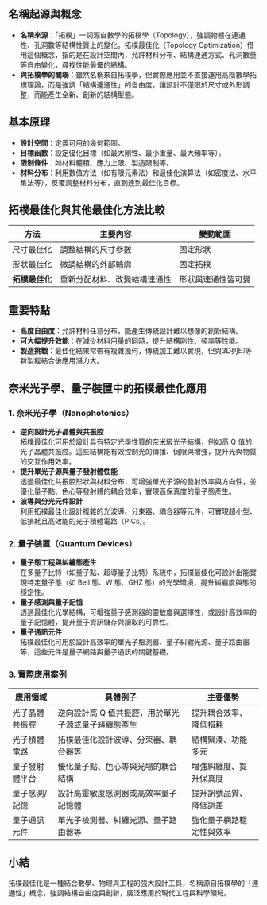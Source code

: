 ## 名稱起源與概念

- **名稱來源**：「拓樸」一詞源自數學的拓樸學（Topology），強調物體在連通性、孔洞數等結構性質上的變化。拓樸最佳化（Topology Optimization）借用這個概念，指的是在設計空間內，允許材料分布、結構連通方式、孔洞數量等自由變化，尋找性能最優的結構。
- **與拓樸學的關聯**：雖然名稱來自拓樸學，但實際應用並不直接運用高階數學拓樸理論，而是強調「結構連通性」的自由度，讓設計不僅限於尺寸或外形調整，而能產生全新、創新的結構型態。

## 基本原理

- **設計空間**：定義可用的幾何範圍。
- **目標函數**：設定優化目標（如最大剛性、最小重量、最大頻率等）。
- **限制條件**：如材料體積、應力上限、製造限制等。
- **材料分布**：利用數值方法（如有限元素法）和最佳化演算法（如密度法、水平集法等），反覆調整材料分布，直到達到最佳化目標。

## 拓樸最佳化與其他最佳化方法比較

|方法|主要內容|變動範圍|
|---|---|---|
|尺寸最佳化|調整結構的尺寸參數|固定形狀|
|形狀最佳化|微調結構的外部輪廓|固定拓樸|
|**拓樸最佳化**|重新分配材料、改變結構連通性|形狀與連通性皆可變|

## 重要特點

- **高度自由度**：允許材料任意分布，能產生傳統設計難以想像的創新結構。
- **可大幅提升效能**：在減少材料用量的同時，提升結構剛性、頻率等性能。
- **製造挑戰**：最佳化結果常帶有複雜幾何，傳統加工難以實現，但與3D列印等新製程結合後應用潛力大。

## 奈米光子學、量子裝置中的拓樸最佳化應用

### 1. 奈米光子學（Nanophotonics）

- **逆向設計光子晶體與共振腔**  
    拓樸最佳化可用於設計具有特定光學性質的奈米級光子結構，例如高 Q 值的光子晶體共振腔。這些結構能有效控制光的傳播、侷限與增強，提升光與物質的交互作用效率。
- **提升單光子源與量子發射體性能**  
    透過最佳化共振腔形狀與材料分布，可增強單光子源的發射效率與方向性，並優化量子點、色心等發射體的耦合效率，實現高保真度的量子態產生。
- **波導與分光元件設計**  
    利用拓樸最佳化設計複雜的光波導、分束器、耦合器等元件，可實現超小型、低損耗且高效能的光子積體電路（PICs）。

### 2. 量子裝置（Quantum Devices）

- **量子態工程與糾纏態產生**  
    在多量子比特（如量子點、超導量子比特）系統中，拓樸最佳化可設計出能實現特定量子態（如 Bell 態、W 態、GHZ 態）的光學環境，提升糾纏度與態的穩定性。
- **量子感測與量子記憶**  
    透過最佳化光學結構，可增強量子感測器的靈敏度與選擇性，或設計高效率的量子記憶體，提升量子資訊儲存與讀取的可靠性。
- **量子通訊元件**  
    拓樸最佳化可用於設計高效率的單光子檢測器、量子糾纏光源、量子路由器等，這些元件是量子網路與量子通訊的關鍵基礎。

### 3. 實際應用案例

|應用領域|具體例子|主要優勢|
|---|---|---|
|光子晶體共振腔|逆向設計高 Q 值共振腔，用於單光子源或量子糾纏態產生|提升耦合效率、降低損耗|
|光子積體電路|拓樸最佳化設計波導、分束器、耦合器等|結構緊湊、功能多元|
|量子發射體平台|優化量子點、色心等與光場的耦合結構|增強糾纏度、提升保真度|
|量子感測/記憶|設計高靈敏度感測器或高效率量子記憶體|提升訊號品質、降低誤差|
|量子通訊元件|單光子檢測器、糾纏光源、量子路由器等|強化量子網路穩定性與效率|

## 小結

拓樸最佳化是一種結合數學、物理與工程的強大設計工具，名稱源自拓樸學的「連通性」概念，強調結構自由度與創新，廣泛應用於現代工程與科學領域。
